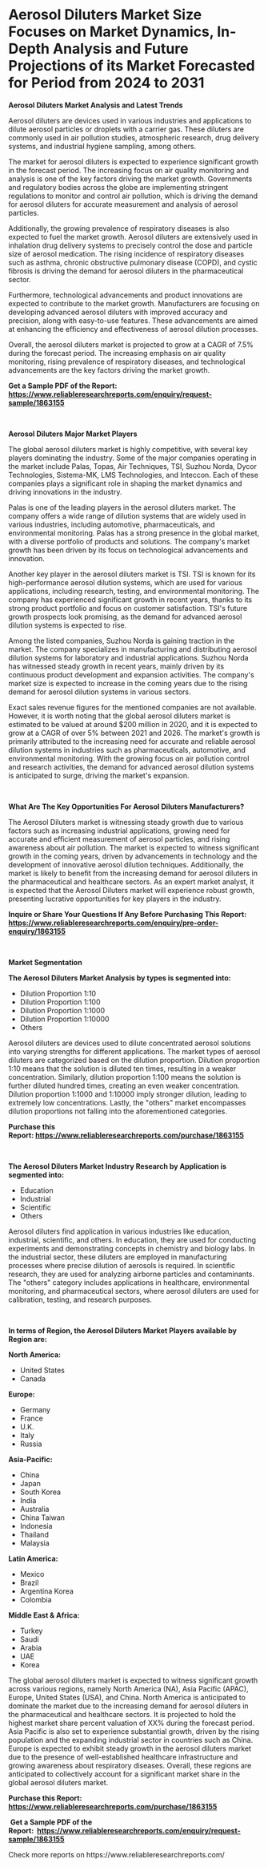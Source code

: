 <p><h1>Aerosol Diluters Market Size Focuses on Market Dynamics, In-Depth Analysis and Future Projections of its Market Forecasted for Period from 2024 to 2031</h1></p><p><strong>Aerosol Diluters Market Analysis and Latest Trends</strong></p>
<p><p>Aerosol diluters are devices used in various industries and applications to dilute aerosol particles or droplets with a carrier gas. These diluters are commonly used in air pollution studies, atmospheric research, drug delivery systems, and industrial hygiene sampling, among others. </p><p>The market for aerosol diluters is expected to experience significant growth in the forecast period. The increasing focus on air quality monitoring and analysis is one of the key factors driving the market growth. Governments and regulatory bodies across the globe are implementing stringent regulations to monitor and control air pollution, which is driving the demand for aerosol diluters for accurate measurement and analysis of aerosol particles.</p><p>Additionally, the growing prevalence of respiratory diseases is also expected to fuel the market growth. Aerosol diluters are extensively used in inhalation drug delivery systems to precisely control the dose and particle size of aerosol medication. The rising incidence of respiratory diseases such as asthma, chronic obstructive pulmonary disease (COPD), and cystic fibrosis is driving the demand for aerosol diluters in the pharmaceutical sector.</p><p>Furthermore, technological advancements and product innovations are expected to contribute to the market growth. Manufacturers are focusing on developing advanced aerosol diluters with improved accuracy and precision, along with easy-to-use features. These advancements are aimed at enhancing the efficiency and effectiveness of aerosol dilution processes.</p><p>Overall, the aerosol diluters market is projected to grow at a CAGR of 7.5% during the forecast period. The increasing emphasis on air quality monitoring, rising prevalence of respiratory diseases, and technological advancements are the key factors driving the market growth.</p></p>
<p><strong>Get a Sample PDF of the Report:&nbsp; <a href="https://www.reliableresearchreports.com/enquiry/request-sample/1863155">https://www.reliableresearchreports.com/enquiry/request-sample/1863155</a></strong></p>
<p>&nbsp;</p>
<p><strong>Aerosol Diluters Major Market Players</strong></p>
<p><p>The global aerosol diluters market is highly competitive, with several key players dominating the industry. Some of the major companies operating in the market include Palas, Topas, Air Techniques, TSI, Suzhou Norda, Dycor Technologies, Sistema-MK, LMS Technologies, and Inteccon. Each of these companies plays a significant role in shaping the market dynamics and driving innovations in the industry.</p><p>Palas is one of the leading players in the aerosol diluters market. The company offers a wide range of dilution systems that are widely used in various industries, including automotive, pharmaceuticals, and environmental monitoring. Palas has a strong presence in the global market, with a diverse portfolio of products and solutions. The company's market growth has been driven by its focus on technological advancements and innovation.</p><p>Another key player in the aerosol diluters market is TSI. TSI is known for its high-performance aerosol dilution systems, which are used for various applications, including research, testing, and environmental monitoring. The company has experienced significant growth in recent years, thanks to its strong product portfolio and focus on customer satisfaction. TSI's future growth prospects look promising, as the demand for advanced aerosol dilution systems is expected to rise.</p><p>Among the listed companies, Suzhou Norda is gaining traction in the market. The company specializes in manufacturing and distributing aerosol dilution systems for laboratory and industrial applications. Suzhou Norda has witnessed steady growth in recent years, mainly driven by its continuous product development and expansion activities. The company's market size is expected to increase in the coming years due to the rising demand for aerosol dilution systems in various sectors.</p><p>Exact sales revenue figures for the mentioned companies are not available. However, it is worth noting that the global aerosol diluters market is estimated to be valued at around $200 million in 2020, and it is expected to grow at a CAGR of over 5% between 2021 and 2026. The market's growth is primarily attributed to the increasing need for accurate and reliable aerosol dilution systems in industries such as pharmaceuticals, automotive, and environmental monitoring. With the growing focus on air pollution control and research activities, the demand for advanced aerosol dilution systems is anticipated to surge, driving the market's expansion.</p></p>
<p>&nbsp;</p>
<p><strong>What Are The Key Opportunities For Aerosol Diluters Manufacturers?</strong></p>
<p><p>The Aerosol Diluters market is witnessing steady growth due to various factors such as increasing industrial applications, growing need for accurate and efficient measurement of aerosol particles, and rising awareness about air pollution. The market is expected to witness significant growth in the coming years, driven by advancements in technology and the development of innovative aerosol dilution techniques. Additionally, the market is likely to benefit from the increasing demand for aerosol diluters in the pharmaceutical and healthcare sectors. As an expert market analyst, it is expected that the Aerosol Diluters market will experience robust growth, presenting lucrative opportunities for key players in the industry.</p></p>
<p><strong>Inquire or Share Your Questions If Any Before Purchasing This Report: <a href="https://www.reliableresearchreports.com/enquiry/pre-order-enquiry/1863155">https://www.reliableresearchreports.com/enquiry/pre-order-enquiry/1863155</a></strong></p>
<p>&nbsp;</p>
<p><strong>Market Segmentation</strong></p>
<p><strong>The Aerosol Diluters Market Analysis by types is segmented into:</strong></p>
<p><ul><li>Dilution Proportion 1:10</li><li>Dilution Proportion 1:100</li><li>Dilution Proportion 1:1000</li><li>Dilution Proportion 1:10000</li><li>Others</li></ul></p>
<p><p>Aerosol diluters are devices used to dilute concentrated aerosol solutions into varying strengths for different applications. The market types of aerosol diluters are categorized based on the dilution proportion. Dilution proportion 1:10 means that the solution is diluted ten times, resulting in a weaker concentration. Similarly, dilution proportion 1:100 means the solution is further diluted hundred times, creating an even weaker concentration. Dilution proportion 1:1000 and 1:10000 imply stronger dilution, leading to extremely low concentrations. Lastly, the "others" market encompasses dilution proportions not falling into the aforementioned categories.</p></p>
<p><strong>Purchase this Report:&nbsp;<a href="https://www.reliableresearchreports.com/purchase/1863155">https://www.reliableresearchreports.com/purchase/1863155</a></strong></p>
<p>&nbsp;</p>
<p><strong>The Aerosol Diluters Market Industry Research by Application is segmented into:</strong></p>
<p><ul><li>Education</li><li>Industrial</li><li>Scientific</li><li>Others</li></ul></p>
<p><p>Aerosol diluters find application in various industries like education, industrial, scientific, and others. In education, they are used for conducting experiments and demonstrating concepts in chemistry and biology labs. In the industrial sector, these diluters are employed in manufacturing processes where precise dilution of aerosols is required. In scientific research, they are used for analyzing airborne particles and contaminants. The "others" category includes applications in healthcare, environmental monitoring, and pharmaceutical sectors, where aerosol diluters are used for calibration, testing, and research purposes.</p></p>
<p>&nbsp;</p>
<p><strong>In terms of Region, the Aerosol Diluters Market Players available by Region are:</strong></p>
<p>
    <p> <strong> North America: </strong>
        <ul>
            <li>United States</li>
            <li>Canada</li>
        </ul>
        </p> 
    <p> <strong> Europe: </strong>
        <ul>
            <li>Germany</li>
            <li>France</li>
            <li>U.K.</li>
            <li>Italy</li>
            <li>Russia</li>
        </ul>
        </p> 
    <p> <strong> Asia-Pacific: </strong>
        <ul>
            <li>China</li>
            <li>Japan</li>
            <li>South Korea</li>
            <li>India</li>
            <li>Australia</li>
            <li>China Taiwan</li>
            <li>Indonesia</li>
            <li>Thailand</li>
            <li>Malaysia</li>
        </ul>
        </p> 
    <p> <strong> Latin America: </strong>
        <ul>
            <li>Mexico</li>
            <li>Brazil</li>
            <li>Argentina Korea</li>
            <li>Colombia</li>
        </ul>
        </p> 
    <p> <strong> Middle East & Africa: </strong>
        <ul>
            <li>Turkey</li>
            <li>Saudi</li>
            <li>Arabia</li>
            <li>UAE</li>
            <li>Korea</li>
        </ul>
    </p>
    </p>
<p><p>The global aerosol diluters market is expected to witness significant growth across various regions, namely North America (NA), Asia Pacific (APAC), Europe, United States (USA), and China. North America is anticipated to dominate the market due to the increasing demand for aerosol diluters in the pharmaceutical and healthcare sectors. It is projected to hold the highest market share percent valuation of XX% during the forecast period. Asia Pacific is also set to experience substantial growth, driven by the rising population and the expanding industrial sector in countries such as China. Europe is expected to exhibit steady growth in the aerosol diluters market due to the presence of well-established healthcare infrastructure and growing awareness about respiratory diseases. Overall, these regions are anticipated to collectively account for a significant market share in the global aerosol diluters market.</p></p>
<p><strong>Purchase this Report: <a href="https://www.reliableresearchreports.com/purchase/1863155">https://www.reliableresearchreports.com/purchase/1863155</a></strong></p>
<p>&nbsp;<strong>Get a Sample PDF of the Report:&nbsp;&nbsp;<a href="https://www.reliableresearchreports.com/enquiry/request-sample/1863155">https://www.reliableresearchreports.com/enquiry/request-sample/1863155</a></strong></p>
<p><strong></strong></p>
<p>Check more reports on https://www.reliableresearchreports.com/</p>